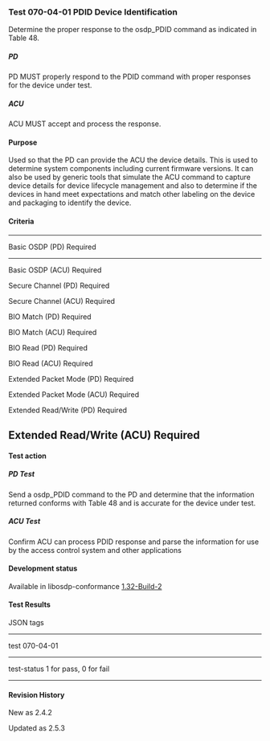 ### Test 070-04-01 PDID Device Identification

Determine the proper response to the osdp_PDID command as indicated in
Table 48.

##### PD

PD MUST properly respond to the PDID command with proper responses for
the device under test.

##### ACU

ACU MUST accept and process the response.

#### Purpose

Used so that the PD can provide the ACU the device details. This is used
to determine system components including current firmware versions. It
can also be used by generic tools that simulate the ACU command to
capture device details for device lifecycle management and also to
determine if the devices in hand meet expectations and match other
labeling on the device and packaging to identify the device.

#### Criteria

  -----------------------------------------------------------------------
  Basic OSDP (PD)                     Required
  ----------------------------------- -----------------------------------
  Basic OSDP (ACU)                    Required

  Secure Channel (PD)                 Required

  Secure Channel (ACU)                Required

  BIO Match (PD)                      Required

  BIO Match (ACU)                     Required

  BIO Read (PD)                       Required

  BIO Read (ACU)                      Required

  Extended Packet Mode (PD)           Required

  Extended Packet Mode (ACU)          Required

  Extended Read/Write (PD)            Required

  Extended Read/Write (ACU)           Required
  -----------------------------------------------------------------------

#### Test action

##### PD Test

Send a osdp_PDID command to the PD and determine that the information
returned conforms with Table 48 and is accurate for the device under
test.

##### ACU Test

Confirm ACU can process PDID response and parse the information for use
by the access control system and other applications

#### Development status

Available in libosdp-conformance
[1.32-Build-2](https://github.com/Security-Industry-Association/libosdp-conformance/releases/tag/1.32-2)

#### Test Results

JSON tags

  -----------------------------------------------------------------------
  test                                070-04-01
  ----------------------------------- -----------------------------------
  test-status                         1 for pass, 0 for fail

  -----------------------------------------------------------------------

#### Revision History

New as 2.4.2

Updated as 2.5.3
